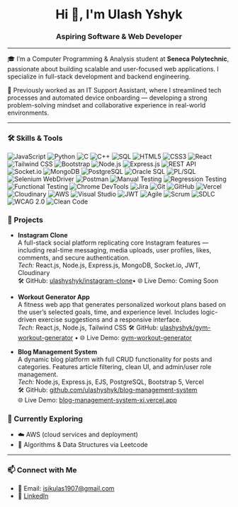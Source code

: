 <h1 align="center">Hi 👋, I'm Ulash Yshyk</h1>
<h3 align="center">Aspiring Software & Web Developer</h3>

---

🎓 I’m a Computer Programming & Analysis student at **Seneca Polytechnic**, passionate about building scalable and user-focused web applications. I specialize in full-stack development and backend engineering.

💼 Previously worked as an IT Support Assistant, where I streamlined tech processes and automated device onboarding — developing a strong problem-solving mindset and collaborative experience in real-world environments.

---

### 🛠️ Skills & Tools

<p align="left">

  <!-- Programming Languages -->
  <img src="https://img.shields.io/badge/JavaScript-F7DF1E?logo=javascript&logoColor=000&style=flat-square" alt="JavaScript"/>
  <img src="https://img.shields.io/badge/Python-3776AB?logo=python&logoColor=fff&style=flat-square" alt="Python"/>
  <img src="https://img.shields.io/badge/C-00599C?logo=c&logoColor=fff&style=flat-square" alt="C"/>
  <img src="https://img.shields.io/badge/C++-00599C?logo=cplusplus&logoColor=fff&style=flat-square" alt="C++"/>
  <img src="https://img.shields.io/badge/SQL-4479A1?logo=postgresql&logoColor=fff&style=flat-square" alt="SQL"/>

  <!-- Frontend Technologies -->
  <img src="https://img.shields.io/badge/HTML5-E34F26?logo=html5&logoColor=fff&style=flat-square" alt="HTML5"/>
  <img src="https://img.shields.io/badge/CSS3-1572B6?logo=css3&logoColor=fff&style=flat-square" alt="CSS3"/>
  <img src="https://img.shields.io/badge/React-20232A?logo=react&logoColor=61DAFB&style=flat-square" alt="React"/>
  <img src="https://img.shields.io/badge/Tailwind_CSS-38B2AC?logo=tailwind-css&logoColor=white&style=flat-square" alt="Tailwind CSS"/>
  <img src="https://img.shields.io/badge/Bootstrap-563D7C?logo=bootstrap&logoColor=white&style=flat-square" alt="Bootstrap"/>

  <!-- Backend Technologies -->
  <img src="https://img.shields.io/badge/Node.js-339933?logo=node.js&logoColor=white&style=flat-square" alt="Node.js"/>
  <img src="https://img.shields.io/badge/Express.js-000000?logo=express&logoColor=white&style=flat-square" alt="Express.js"/>
  <img src="https://img.shields.io/badge/REST_API-005571?style=flat-square" alt="REST API"/>
  <img src="https://img.shields.io/badge/Socket.io-010101?logo=socket.io&logoColor=white&style=flat-square" alt="Socket.io"/>

  <!-- Databases -->
  <img src="https://img.shields.io/badge/MongoDB-47A248?logo=mongodb&logoColor=white&style=flat-square" alt="MongoDB"/>
  <img src="https://img.shields.io/badge/PostgreSQL-336791?logo=postgresql&logoColor=white&style=flat-square" alt="PostgreSQL"/>
  <img src="https://img.shields.io/badge/Oracle_SQL-F80000?logo=oracle&logoColor=white&style=flat-square" alt="Oracle SQL"/>
  <img src="https://img.shields.io/badge/PL%2FSQL-01529E?style=flat-square&logo=oracle" alt="PL/SQL"/>

  <!-- Testing & QA Tools -->
  <img src="https://img.shields.io/badge/Selenium-43B02A?logo=selenium&logoColor=white&style=flat-square" alt="Selenium WebDriver"/>
  <img src="https://img.shields.io/badge/Postman-FF6C37?logo=postman&logoColor=white&style=flat-square" alt="Postman"/>
  <img src="https://img.shields.io/badge/Manual_Testing-blue?style=flat-square" alt="Manual Testing"/>
  <img src="https://img.shields.io/badge/Regression_Testing-blue?style=flat-square" alt="Regression Testing"/>
  <img src="https://img.shields.io/badge/Functional_Testing-blue?style=flat-square" alt="Functional Testing"/>
  <img src="https://img.shields.io/badge/Chrome_DevTools-4285F4?logo=google-chrome&logoColor=white&style=flat-square" alt="Chrome DevTools"/>
  <img src="https://img.shields.io/badge/Jira-0052CC?logo=jira&logoColor=white&style=flat-square" alt="Jira"/>

  <!-- Dev Tools & Platforms -->
  <img src="https://img.shields.io/badge/Git-F05032?logo=git&logoColor=white&style=flat-square" alt="Git"/>
  <img src="https://img.shields.io/badge/GitHub-181717?logo=github&logoColor=white&style=flat-square" alt="GitHub"/>
  <img src="https://img.shields.io/badge/Vercel-000000?logo=vercel&logoColor=white&style=flat-square" alt="Vercel"/>
  <img src="https://img.shields.io/badge/Cloudinary-3448C5?logo=cloudinary&logoColor=white&style=flat-square" alt="Cloudinary"/>
  <img src="https://img.shields.io/badge/AWS-232F3E?logo=amazon-aws&logoColor=white&style=flat-square" alt="AWS"/>
  <img src="https://img.shields.io/badge/Visual_Studio-5C2D91?logo=visual-studio&logoColor=white&style=flat-square" alt="Visual Studio"/>

  <!-- Practices & Methodologies -->
  <img src="https://img.shields.io/badge/JWT-000000?logo=jsonwebtokens&logoColor=white&style=flat-square" alt="JWT"/>
  <img src="https://img.shields.io/badge/Agile-FE7A16?logo=scrumalliance&logoColor=white&style=flat-square" alt="Agile"/>
  <img src="https://img.shields.io/badge/Scrum-6DB33F?style=flat-square" alt="Scrum"/>
  <img src="https://img.shields.io/badge/SDLC-1F425F?style=flat-square" alt="SDLC"/>
  <img src="https://img.shields.io/badge/WCAG_2.0-964B00?style=flat-square" alt="WCAG 2.0"/>
  <img src="https://img.shields.io/badge/Clean_Code-1f425f?style=flat-square" alt="Clean Code"/>

</p>



### 📌  Projects

- **Instagram Clone**  
  A full-stack social platform replicating core Instagram features — including real-time messaging, media uploads, user profiles, likes, comments, and secure authentication.  
  _Tech:_ React.js, Node.js, Express.js, MongoDB, Socket.io, JWT, Cloudinary  
  🛠️ GitHub: [ulashyshyk/instagram-clone](https://github.com/ulashyshyk/instagram-clone)• 🌐 Live Demo: Coming Soon

- **Workout Generator App**  
  A fitness web app that generates personalized workout plans based on the user’s selected goals, time, and experience level. Includes logic-driven exercise suggestions and a responsive interface.  
  _Tech:_ React.js, Node.js, Tailwind CSS 
🛠️ GitHub: [ulashyshyk/gym-workout-generator](https://github.com/ulashyshyk/gym-workout-generator) • 🌐 Live Demo: [gym-workout-generator](https://gym-workout-generator-woad.vercel.app/)

- **Blog Management System**  
  A dynamic blog platform with full CRUD functionality for posts and categories. Features article filtering, clean UI, and admin/user role management.  
  _Tech:_ Node.js, Express.js, EJS, PostgreSQL, Bootstrap 5, Vercel  
  🛠️ GitHub: [github.com/ulashyshyk/blog-management-system](https://github.com/ulashyshyk/blog-management-system)  
🌐 Live Demo: [blog-management-system-xi.vercel.app](https://blog-management-system-xi.vercel.app)



### 🌱 Currently Exploring
- ☁️ AWS (cloud services and deployment)
- 🧠 Algorithms & Data Structures via Leetcode

---

### 📫 Connect with Me
- 📧 Email: isikulas1907@gmail.com  
- 🔗 [LinkedIn](https://www.linkedin.com/in/ulashyshyk/)  


